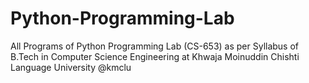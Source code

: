 # Python-Programming-Lab
All Programs of Python Programming Lab (CS-653) as per Syllabus of B.Tech in Computer Science Engineering at Khwaja Moinuddin Chishti Language University @kmclu
